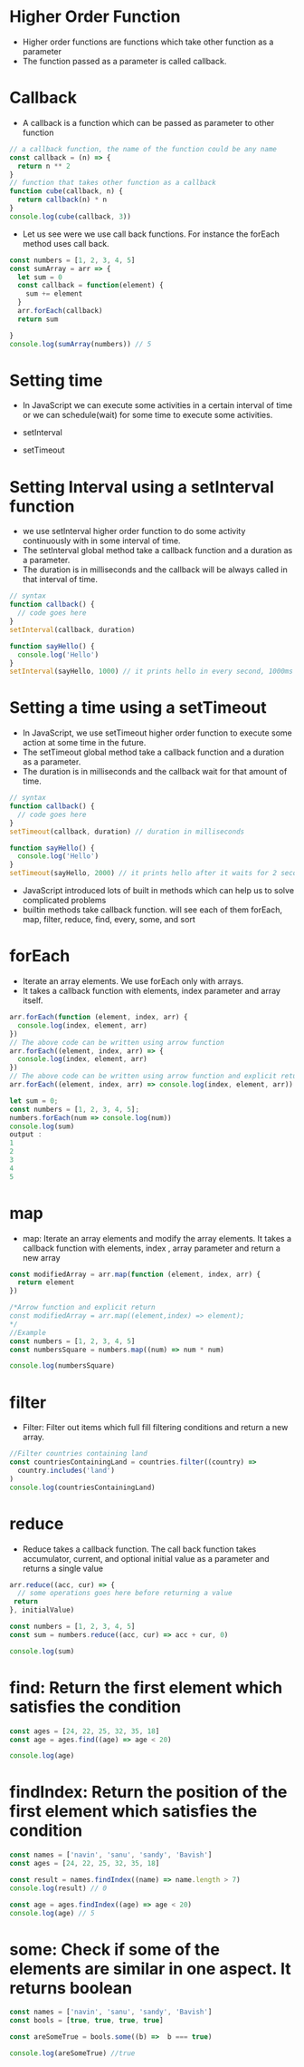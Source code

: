 # Higher Order Function
* Higher order functions are functions which take other function as a parameter
* The function passed as a parameter is called callback.

# Callback

* A callback is a function which can be passed as parameter to other function

```js
// a callback function, the name of the function could be any name
const callback = (n) => {
  return n ** 2
}
// function that takes other function as a callback
function cube(callback, n) {
  return callback(n) * n
}
console.log(cube(callback, 3))
```
* Let us see were we use call back functions. For instance the forEach method uses call back.
```js
const numbers = [1, 2, 3, 4, 5]
const sumArray = arr => {
  let sum = 0
  const callback = function(element) {
    sum += element
  }
  arr.forEach(callback)
  return sum

}
console.log(sumArray(numbers)) // 5
```

# Setting time

* In JavaScript we can execute some activities in a certain interval of time or we can schedule(wait) for some time to execute some activities.

* setInterval
* setTimeout

# Setting Interval using a setInterval function

* we use setInterval higher order function to do some activity continuously with in some interval of time.
* The setInterval global method take a callback function and a duration as a parameter. 
* The duration is in milliseconds and the callback will be always called in that interval of time.

```js
// syntax
function callback() {
  // code goes here
}
setInterval(callback, duration)
```

```js
function sayHello() {
  console.log('Hello')
}
setInterval(sayHello, 1000) // it prints hello in every second, 1000ms is 1s
```

# Setting a time using a setTimeout

* In JavaScript, we use setTimeout higher order function to execute some action at some time in the future. 
* The setTimeout global method take a callback function and a duration as a parameter. 
* The duration is in milliseconds and the callback wait for that amount of time.
```js
// syntax
function callback() {
  // code goes here
}
setTimeout(callback, duration) // duration in milliseconds

```

```js
function sayHello() {
  console.log('Hello')
}
setTimeout(sayHello, 2000) // it prints hello after it waits for 2 seconds.
```

* JavaScript introduced lots of built in methods which can help us to solve complicated problems
* builtin methods take callback function. will see each of them forEach, map, filter, reduce, find, every, some, and sort

# forEach

* Iterate an array elements. We use forEach only with arrays. 
* It takes a callback function with elements, index parameter and array itself.

```js
arr.forEach(function (element, index, arr) {
  console.log(index, element, arr)
})
// The above code can be written using arrow function
arr.forEach((element, index, arr) => {
  console.log(index, element, arr)
})
// The above code can be written using arrow function and explicit return
arr.forEach((element, index, arr) => console.log(index, element, arr))
```

```js
let sum = 0;
const numbers = [1, 2, 3, 4, 5];
numbers.forEach(num => console.log(num))
console.log(sum)
output :
1
2
3
4
5
```

# map
* map: Iterate an array elements and modify the array elements. It takes a callback function with elements, index , array parameter and return a new array

```js
const modifiedArray = arr.map(function (element, index, arr) {
  return element
})
```
```js
/*Arrow function and explicit return
const modifiedArray = arr.map((element,index) => element);
*/
//Example
const numbers = [1, 2, 3, 4, 5]
const numbersSquare = numbers.map((num) => num * num)

console.log(numbersSquare)
```
# filter
* Filter: Filter out items which full fill filtering conditions and return a new array.

```js
//Filter countries containing land
const countriesContainingLand = countries.filter((country) =>
  country.includes('land')
)
console.log(countriesContainingLand)
```
# reduce
* Reduce takes a callback function. The call back function takes accumulator, current, and optional initial value as a parameter and returns a single value
```js
arr.reduce((acc, cur) => {
  // some operations goes here before returning a value
 return 
}, initialValue)
```
```js
const numbers = [1, 2, 3, 4, 5]
const sum = numbers.reduce((acc, cur) => acc + cur, 0)

console.log(sum)
```
# find: Return the first element which satisfies the condition

```js
const ages = [24, 22, 25, 32, 35, 18]
const age = ages.find((age) => age < 20)

console.log(age)
```
# findIndex: Return the position of the first element which satisfies the condition

```js
const names = ['navin', 'sanu', 'sandy', 'Bavish']
const ages = [24, 22, 25, 32, 35, 18]

const result = names.findIndex((name) => name.length > 7)
console.log(result) // 0

const age = ages.findIndex((age) => age < 20)
console.log(age) // 5
```
# some: Check if some of the elements are similar in one aspect. It returns boolean

```js
const names = ['navin', 'sanu', 'sandy', 'Bavish']
const bools = [true, true, true, true]

const areSomeTrue = bools.some((b) =>  b === true)

console.log(areSomeTrue) //true
```
